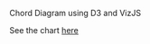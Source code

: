 Chord Diagram using D3 and VizJS

See the chart [here](https://jaumereg.github.io/d3-viz-animated-chord-diagram/)